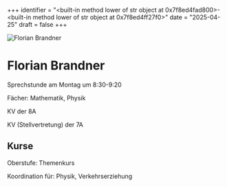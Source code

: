 
+++
identifier = "<built-in method lower of str object at 0x7f8ed4fad800>-<built-in method lower of str object at 0x7f8ed4ff27f0>"
date = "2025-04-25"
draft = false
+++

<div class="row">
<div class="column">
<img src="/images/personal/Brandner.jpg" alt="Florian Brandner"> 
</div>
<div class="column">

# Florian Brandner

Sprechstunde am Montag um 8:30-9:20

Fächer: Mathematik,  Physik

KV der 8A

KV (Stellvertretung) der 7A

## Kurse



Oberstufe: Themenkurs

Koordination für: Physik, Verkehrserziehung

</div>
</div> 

